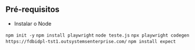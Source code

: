 ## Pré-requisitos

- Instalar o Node

```npm init -y```
```npm install playwright```
```node teste.js```
```npx playwright codegen https://fdbidpl-tst1.outsystemsenterprise.com/```
```npm install expect```